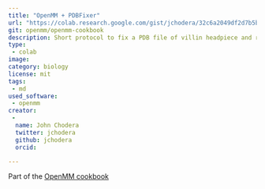 ```yaml
---
title: "OpenMM + PDBFixer"
url: "https://colab.research.google.com/gist/jchodera/32c6a2049df2d7b5b95703cee9a38158/first_simulation.ipynb"
git: openmm/openmm-cookbook
description: Short protocol to fix a PDB file of villin headpiece and run a molecular dynamics simulation
type: 
 - colab
image: 
category: biology
license: mit
tags: 
 - md
used_software:
 - openmm
creator: 
 -
  name: John Chodera
  twitter: jchodera
  github: jchodera
  orcid: 

---
```

Part of the [OpenMM cookbook](https://openmm.github.io/openmm-cookbook/dev/index.html)
